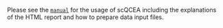 
Please see the [`manual`](https://isarnassiri.github.io/scDIV/) for the usage of scQCEA including the explanations of the HTML report and how to prepare data input files.
